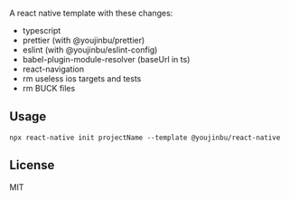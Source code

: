 A react native template with these changes:

- typescript
- prettier (with @youjinbu/prettier)
- eslint (with @youjinbu/eslint-config)
- babel-plugin-module-resolver (baseUrl in ts)
- react-navigation
- rm useless ios targets and tests
- rm BUCK files

## Usage

```
npx react-native init projectName --template @youjinbu/react-native
```

## License

MIT
